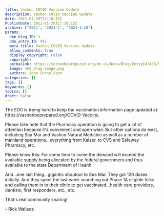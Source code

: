```yaml
---
title: Vashon COVID Vaccine Update
description: Vashon COVID Vaccine Update
date: 2021-01-20T17:10:15Z
PublishDate: 2021-01-20T17:10:15Z
archive: ["2021", "2021-1", "2021-1-20"]
params:
  dnn_blog_ID: 1
  dnn_entry_ID: 455
  meta_title: Vashon COVID Vaccine Update
  allow_comments: True
  display_copyright: False
  copyright:
  permalink: https://vashonbeprepared.org/en-us/News/Blog/EntryId/455/Vashon-COVID-Vaccine-Update
  image: 455_blog-image.png
  authors: John Cornelison
categories: []
tags: []
keywords: []
topics: []
draft: False
---
```


<p>The EOC is trying hard to keep the vaccination information page updated at: <a href="https://vashonbeprepared.org/COVID-Vaccine">https://vashonbeprepared.org/COVID-Vaccine</a>. </p><p>Please take note that the Pharmacy operation is going to get a lot of attention because it's convenient and open wide. But other options do exist, including Sea Mar and Vashon Natural Medicine as well as a number of mainland operations...everything from Kaiser, to CVS and Safeway Pharmacy, etc. </p><p>Please know this: For some time to come the demand will exceed the available supply being allocated by the federal government and thus available to the state Department of Health. </p><p>And...one last thing...gigantic shoutout to Sea Mar. They got 120 doses initially. And they spent the last week searching out Phase 1A eligible folks and calling them in to their clinic to get vaccinated...health care providers, dentists, first responders, etc., etc. </p><p>That's real community sharing!</p><p>- Rick Wallace</p>
